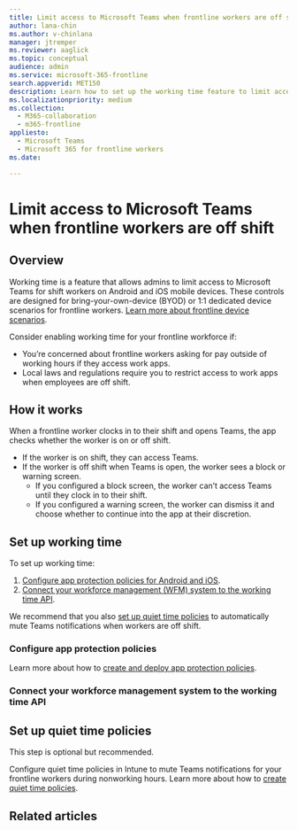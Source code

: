 ```yaml
---
title: Limit access to Microsoft Teams when frontline workers are off shift
author: lana-chin
ms.author: v-chinlana
manager: jtremper
ms.reviewer: aaglick
ms.topic: conceptual
audience: admin
ms.service: microsoft-365-frontline
search.appverid: MET150
description: Learn how to set up the working time feature to limit access to Teams when frontline workers are off shift.  
ms.localizationpriority: medium
ms.collection: 
  - M365-collaboration
  - m365-frontline
appliesto: 
  - Microsoft Teams
  - Microsoft 365 for frontline workers
ms.date:

---
```


# Limit access to Microsoft Teams when frontline workers are off shift

## Overview

Working time is a feature that allows admins to limit access to Microsoft Teams for shift workers on Android and iOS mobile devices. These controls are designed for bring-your-own-device (BYOD) or 1:1 dedicated device scenarios for frontline workers. [Learn more about frontline device scenarios](flw-devices.md#deployment-models).

Consider enabling working time for your frontline workforce if:

- You’re concerned about frontline workers asking for pay outside of working hours if they access work apps.
- Local laws and regulations require you to restrict access to work apps when employees are off shift.

## How it works

When a frontline worker clocks in to their shift and opens Teams, the app checks whether the worker is on or off shift.

- If the worker is on shift, they can access Teams.
- If the worker is off shift when Teams is open, the worker sees a block or warning screen.
  - If you configured a block screen, the worker can’t access Teams until they clock in to their shift.
  - If you configured a warning screen, the worker can dismiss it and choose whether to continue into the app at their discretion.

## Set up working time

To set up working time:

1. [Configure app protection policies for Android and iOS](#configure-app-protection-policies).
1. [Connect your workforce management (WFM) system to the working time API](#connect-your-workforce-management-system-to-the-working-time-api).

We recommend that you also [set up quiet time policies](#set-up-quiet-time-policies) to automatically mute Teams notifications when workers are off shift.

### Configure app protection policies

Learn more about how to [create and deploy app protection policies](mem/intune/apps/app-protection-policies).

### Connect your workforce management system to the working time API

## Set up quiet time policies

This step is optional but recommended.

Configure quiet time policies in Intune to mute Teams notifications for your frontline workers during nonworking hours. Learn more about how to [create quiet time policies](/mem/intune/apps/apps-quiet-time-policies).

## Related articles
